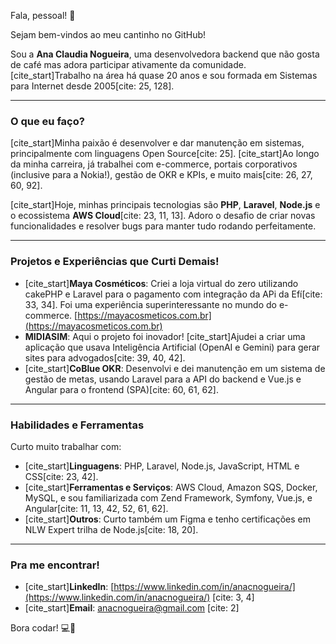 Fala, pessoal\! 👋

Sejam bem-vindos ao meu cantinho no GitHub\!

Sou a **Ana Claudia Nogueira**, uma desenvolvedora backend que não gosta de café mas adora participar ativamente da comunidade. [cite\_start]Trabalho na área há quase 20 anos e sou formada em Sistemas para Internet desde 2005[cite: 25, 128].

-----

### O que eu faço?

[cite\_start]Minha paixão é desenvolver e dar manutenção em sistemas, principalmente com linguagens Open Source[cite: 25]. [cite\_start]Ao longo da minha carreira, já trabalhei com e-commerce, portais corporativos (inclusive para a Nokia\!), gestão de OKR e KPIs, e muito mais[cite: 26, 27, 60, 92].

[cite\_start]Hoje, minhas principais tecnologias são **PHP**, **Laravel**, **Node.js** e o ecossistema **AWS Cloud**[cite: 23, 11, 13]. Adoro o desafio de criar novas funcionalidades e resolver bugs para manter tudo rodando perfeitamente.

-----

### Projetos e Experiências que Curti Demais\!

  * [cite\_start]**Maya Cosméticos**: Criei a loja virtual do zero utilizando cakePHP e Laravel para o pagamento com integração da APi da Efí[cite: 33, 34]. Foi uma experiência superinteressante no mundo do e-commerce. [https://mayacosmeticos.com.br](https://mayacosmeticos.com.br)
  * **MIDIASIM**: Aqui o projeto foi inovador\! [cite\_start]Ajudei a criar uma aplicação que usava Inteligência Artificial (OpenAI e Gemini) para gerar sites para advogados[cite: 39, 40, 42].
  * [cite\_start]**CoBlue OKR**: Desenvolvi e dei manutenção em um sistema de gestão de metas, usando Laravel para a API do backend e Vue.js e Angular para o frontend (SPA)[cite: 60, 61, 62].

-----

### Habilidades e Ferramentas

Curto muito trabalhar com:

  * [cite\_start]**Linguagens**: PHP, Laravel, Node.js, JavaScript, HTML e CSS[cite: 23, 42].
  * [cite\_start]**Ferramentas e Serviços**: AWS Cloud, Amazon SQS, Docker, MySQL, e sou familiarizada com Zend Framework, Symfony, Vue.js, e Angular[cite: 11, 13, 42, 52, 61, 62].
  * [cite\_start]**Outros**: Curto também um Figma e tenho certificações em NLW Expert trilha de Node.js[cite: 18, 20].

-----

### Pra me encontrar\!

  * [cite\_start]**LinkedIn**: [https://www.linkedin.com/in/anacnogueira/](https://www.linkedin.com/in/anacnogueira/) [cite: 3, 4]
  * [cite\_start]**Email**: anacnogueira@gmail.com [cite: 2]


Bora codar\! 💻🚀

